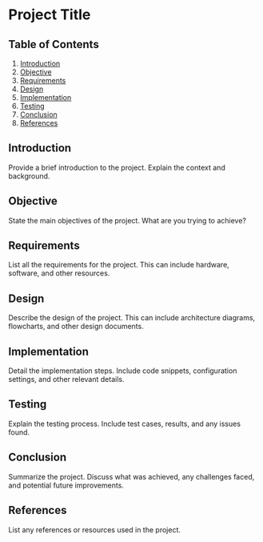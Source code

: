 # Project Title

## Table of Contents
1. [Introduction](#introduction)
2. [Objective](#objective)
3. [Requirements](#requirements)
4. [Design](#design)
5. [Implementation](#implementation)
6. [Testing](#testing)
7. [Conclusion](#conclusion)
8. [References](#references)

## Introduction
Provide a brief introduction to the project. Explain the context and background.

## Objective
State the main objectives of the project. What are you trying to achieve?

## Requirements
List all the requirements for the project. This can include hardware, software, and other resources.

## Design
Describe the design of the project. This can include architecture diagrams, flowcharts, and other design documents.

## Implementation
Detail the implementation steps. Include code snippets, configuration settings, and other relevant details.

## Testing
Explain the testing process. Include test cases, results, and any issues found.

## Conclusion
Summarize the project. Discuss what was achieved, any challenges faced, and potential future improvements.

## References
List any references or resources used in the project.